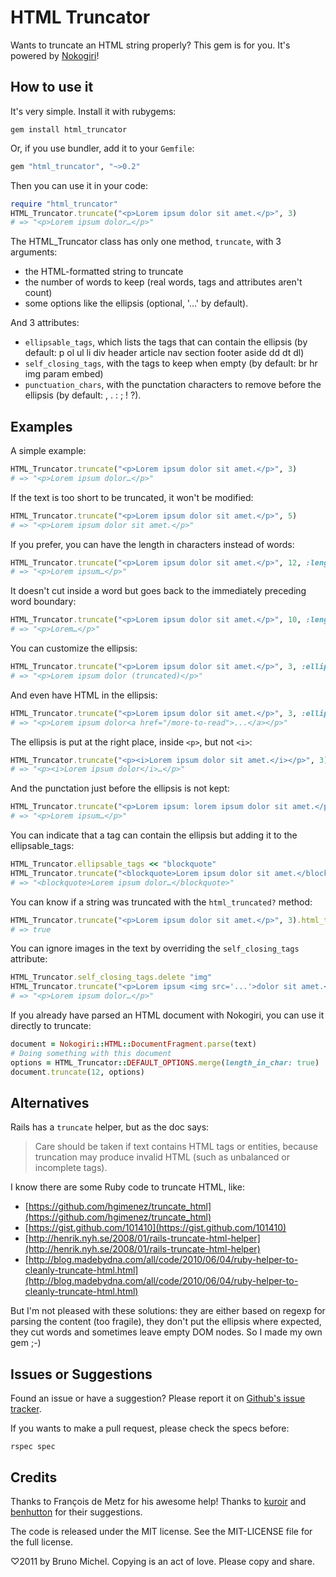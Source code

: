 HTML Truncator
==============

Wants to truncate an HTML string properly? This gem is for you.
It's powered by [Nokogiri](http://nokogiri.org/)!


How to use it
-------------

It's very simple. Install it with rubygems:

```
gem install html_truncator
```

Or, if you use bundler, add it to your `Gemfile`:

```ruby
gem "html_truncator", "~>0.2"
```

Then you can use it in your code:

```ruby
require "html_truncator"
HTML_Truncator.truncate("<p>Lorem ipsum dolor sit amet.</p>", 3)
# => "<p>Lorem ipsum dolor…</p>"
```

The HTML_Truncator class has only one method, `truncate`, with 3 arguments:

* the HTML-formatted string to truncate
* the number of words to keep (real words, tags and attributes aren't count)
* some options like the ellipsis (optional, '…' by default).

And 3 attributes:

* `ellipsable_tags`, which lists the tags that can contain the ellipsis
  (by default: p ol ul li div header article nav section footer aside dd dt dl)
* `self_closing_tags`, with the tags to keep when empty
  (by default: br hr img param embed)
* `punctuation_chars`, with the punctation characters to remove before the
  ellipsis (by default: , . : ; ! ?).


Examples
--------

A simple example:

```ruby
HTML_Truncator.truncate("<p>Lorem ipsum dolor sit amet.</p>", 3)
# => "<p>Lorem ipsum dolor…</p>"
```

If the text is too short to be truncated, it won't be modified:

```ruby
HTML_Truncator.truncate("<p>Lorem ipsum dolor sit amet.</p>", 5)
# => "<p>Lorem ipsum dolor sit amet.</p>"
```

If you prefer, you can have the length in characters instead of words:

```ruby
HTML_Truncator.truncate("<p>Lorem ipsum dolor sit amet.</p>", 12, :length_in_chars => true)
# => "<p>Lorem ipsum…</p>"
```

It doesn't cut inside a word but goes back to the immediately preceding word
boundary:

```ruby
HTML_Truncator.truncate("<p>Lorem ipsum dolor sit amet.</p>", 10, :length_in_chars => true)
# => "<p>Lorem…</p>"
```

You can customize the ellipsis:

```ruby
HTML_Truncator.truncate("<p>Lorem ipsum dolor sit amet.</p>", 3, :ellipsis => " (truncated)")
# => "<p>Lorem ipsum dolor (truncated)</p>"
```

And even have HTML in the ellipsis:

```ruby
HTML_Truncator.truncate("<p>Lorem ipsum dolor sit amet.</p>", 3, :ellipsis => '<a href="/more-to-read">...</a>')
# => "<p>Lorem ipsum dolor<a href="/more-to-read">...</a></p>"
```

The ellipsis is put at the right place, inside `<p>`, but not `<i>`:

```ruby
HTML_Truncator.truncate("<p><i>Lorem ipsum dolor sit amet.</i></p>", 3)
# => "<p><i>Lorem ipsum dolor</i>…</p>"
```

And the punctation just before the ellipsis is not kept:

```ruby
HTML_Truncator.truncate("<p>Lorem ipsum: lorem ipsum dolor sit amet.</p>", 2)
# => "<p>Lorem ipsum…</p>"
```

You can indicate that a tag can contain the ellipsis but adding it to the ellipsable_tags:

```ruby
HTML_Truncator.ellipsable_tags << "blockquote"
HTML_Truncator.truncate("<blockquote>Lorem ipsum dolor sit amet.</blockquote>", 3)
# => "<blockquote>Lorem ipsum dolor…</blockquote>"
```

You can know if a string was truncated with the `html_truncated?` method:

```ruby
HTML_Truncator.truncate("<p>Lorem ipsum dolor sit amet.</p>", 3).html_truncated?
# => true
```

You can ignore images in the text by overriding the `self_closing_tags` attribute:

```ruby
HTML_Truncator.self_closing_tags.delete "img"
HTML_Truncator.truncate("<p>Lorem ipsum <img src='...'>dolor sit amet.</p>", 3)
# => "<p>Lorem ipsum dolor…</p>"
```

If you already have parsed an HTML document with Nokogiri, you can use it
directly to truncate:

```ruby
document = Nokogiri::HTML::DocumentFragment.parse(text)
# Doing something with this document
options = HTML_Truncator::DEFAULT_OPTIONS.merge(length_in_char: true)
document.truncate(12, options)
```

Alternatives
------------

Rails has a `truncate` helper, but as the doc says:

> Care should be taken if text contains HTML tags or entities,
  because truncation may produce invalid HTML (such as unbalanced or incomplete tags).

I know there are some Ruby code to truncate HTML, like:

* [https://github.com/hgimenez/truncate_html](https://github.com/hgimenez/truncate_html)
* [https://gist.github.com/101410](https://gist.github.com/101410)
* [http://henrik.nyh.se/2008/01/rails-truncate-html-helper](http://henrik.nyh.se/2008/01/rails-truncate-html-helper)
* [http://blog.madebydna.com/all/code/2010/06/04/ruby-helper-to-cleanly-truncate-html.html](http://blog.madebydna.com/all/code/2010/06/04/ruby-helper-to-cleanly-truncate-html.html)

But I'm not pleased with these solutions: they are either based on regexp for
parsing the content (too fragile), they don't put the ellipsis where expected,
they cut words and sometimes leave empty DOM nodes. So I made my own gem ;-)


Issues or Suggestions
---------------------

Found an issue or have a suggestion? Please report it on
[Github's issue tracker](http://github.com/nono/HTML-Truncator/issues).

If you wants to make a pull request, please check the specs before:

    rspec spec


Credits
-------

Thanks to François de Metz for his awesome help!
Thanks to [kuroir](https://github.com/kuroir) and
[benhutton](https://github.com/benhutton) for their suggestions.

The code is released under the MIT license.
See the MIT-LICENSE file for the full license.

♡2011 by Bruno Michel. Copying is an act of love. Please copy and share.
